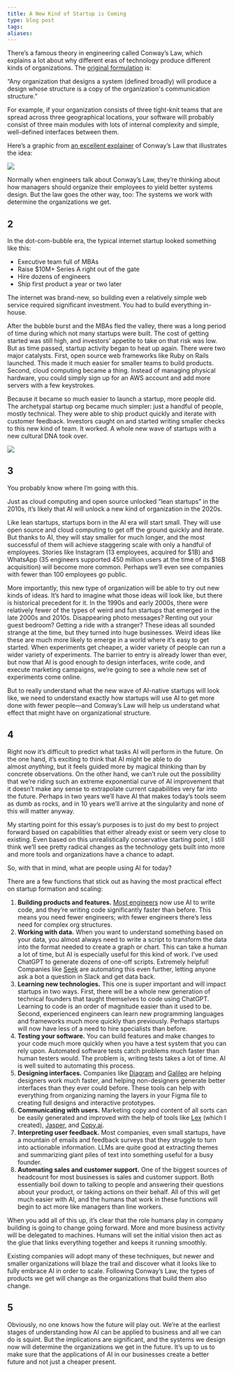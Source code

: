```yaml
---
title: A New Kind of Startup is Coming
type: blog post
tags: 
aliases:
---
```

There’s a famous theory in engineering called Conway’s Law, which explains a lot about why different eras of technology produce different kinds of organizations. The [original formulation](http://www.melconway.com/Home/Committees_Paper.html) is:

“Any organization that designs a system (defined broadly) will produce a design whose structure is a copy of the organization's communication structure.”

For example, if your organization consists of three tight-knit teams that are spread across three geographical locations, your software will probably consist of three main modules with lots of internal complexity and simple, well-defined interfaces between them.

Here’s a graphic from [an excellent explainer](https://martinfowler.com/bliki/ConwaysLaw.html) of Conway’s Law that illustrates the idea:

[![](https://d24ovhgu8s7341.cloudfront.net/uploads/editor/posts/2594/optimized_zXFwM4zDnQtczz8JUggdangxM4oV4KdnwIaEgaSNEyyxrQ2rfaCMqPIL0QEZxjyYd3NIY9KqBsZR7nCSi_a9UYz04ou6Y17yca1HdO2kdctc4J7Hwkt26DJOkz1pO4OoXY3Fr8YNKaTkSmDfFscCXbw.png)](https://d24ovhgu8s7341.cloudfront.net/uploads/editor/posts/2594/optimized_zXFwM4zDnQtczz8JUggdangxM4oV4KdnwIaEgaSNEyyxrQ2rfaCMqPIL0QEZxjyYd3NIY9KqBsZR7nCSi_a9UYz04ou6Y17yca1HdO2kdctc4J7Hwkt26DJOkz1pO4OoXY3Fr8YNKaTkSmDfFscCXbw.png?link=true)

Normally when engineers talk about Conway’s Law, they’re thinking about how managers should organize their employees to yield better systems design. But the law goes the other way, too: The systems we work with determine the organizations we get.

## 2

In the dot-com-bubble era, the typical internet startup looked something like this:

- Executive team full of MBAs
- Raise $10M+ Series A right out of the gate
- Hire dozens of engineers
- Ship first product a year or two later

The internet was brand-new, so building even a relatively simple web service required significant investment. You had to build everything in-house.

After the bubble burst and the MBAs fled the valley, there was a long period of time during which not many startups were built. The cost of getting started was still high, and investors’ appetite to take on that risk was low. But as time passed, startup activity began to heat up again. There were two major catalysts. First, open source web frameworks like Ruby on Rails launched. This made it much easier for smaller teams to build products. Second, cloud computing became a thing. Instead of managing physical hardware, you could simply sign up for an AWS account and add more servers with a few keystrokes.

Because it became so much easier to launch a startup, more people did. The archetypal startup org became much simpler: just a handful of people, mostly technical. They were able to ship product quickly and iterate with customer feedback. Investors caught on and started writing smaller checks to this new kind of team. It worked. A whole new wave of startups with a new cultural DNA took over.

[![](https://d24ovhgu8s7341.cloudfront.net/uploads/editor/posts/2594/optimized_4HVZoVMu69IV-IolmRjUIPtcYFCt-a5fxhlEJ6Mmt7UO4O6w2yu59Zxp89r4dCPPHfKqUMRUK7YtUgKN5Nfqckv07395IFIDuKMoHrnnvN0c2HtOhUQLE3_Lh3cvAUS8Yh5iJfk48zZpAU3bx_K2xMA.png)](https://d24ovhgu8s7341.cloudfront.net/uploads/editor/posts/2594/optimized_4HVZoVMu69IV-IolmRjUIPtcYFCt-a5fxhlEJ6Mmt7UO4O6w2yu59Zxp89r4dCPPHfKqUMRUK7YtUgKN5Nfqckv07395IFIDuKMoHrnnvN0c2HtOhUQLE3_Lh3cvAUS8Yh5iJfk48zZpAU3bx_K2xMA.png?link=true)

## 3

You probably know where I’m going with this.

Just as cloud computing and open source unlocked “lean startups” in the 2010s, it’s likely that AI will unlock a new kind of organization in the 2020s.

Like lean startups, startups born in the AI era will start small. They will use open source and cloud computing to get off the ground quickly and iterate. But thanks to AI, they will stay smaller for much longer, and the most successful of them will achieve staggering scale with only a handful of employees. Stories like Instagram (13 employees, acquired for $1B) and WhatsApp (35 engineers supported 450 million users at the time of its $16B acquisition) will become more common. Perhaps we’ll even see companies with fewer than 100 employees go public.

More importantly, this new type of organization will be able to try out new kinds of ideas. It’s hard to imagine what those ideas will look like, but there is historical precedent for it. In the 1990s and early 2000s, there were relatively fewer of the types of weird and fun startups that emerged in the late 2000s and 2010s. Disappearing photo messages? Renting out your guest bedroom? Getting a ride with a stranger? These ideas all sounded strange at the time, but they turned into huge businesses. Weird ideas like these are much more likely to emerge in a world where it’s easy to get started. When experiments get cheaper, a wider variety of people can run a wider variety of experiments. The barrier to entry is already lower than ever, but now that AI is good enough to design interfaces, write code, and execute marketing campaigns, we’re going to see a whole new set of experiments come online.

But to really understand what the new wave of AI-native startups will look like, we need to understand exactly how startups will use AI to get more done with fewer people—and Conway’s Law will help us understand what effect that might have on organizational structure. 

## 4

Right now it’s difficult to predict what tasks AI will perform in the future. On the one hand, it’s exciting to think that AI might be able to do almost _anything_, but it feels guided more by magical thinking than by concrete observations. On the other hand, we can’t rule out the possibility that we’re riding such an extreme exponential curve of AI improvement that it doesn’t make any sense to extrapolate current capabilities very far into the future. Perhaps in two years we’ll have AI that makes today’s tools seem as dumb as rocks, and in 10 years we’ll arrive at the singularity and none of this will matter anyway.

My starting point for this essay’s purposes is to just do my best to project forward based on capabilities that either already exist or seem very close to existing. Even based on this unrealistically conservative starting point, I still think we’ll see pretty radical changes as the technology gets built into more and more tools and organizations have a chance to adapt.

So, with that in mind, what are people using AI for today?

There are a few functions that stick out as having the most practical effect on startup formation and scaling:

1. **Building products and features.** [Most engineers](https://newsletter.pragmaticengineer.com/p/ai-coding-tools) now use AI to write code, and they’re writing code significantly faster than before. This means you need fewer engineers; with fewer engineers there’s less need for complex org structures.
2. **Working with data.** When you want to understand something based on your data, you almost always need to write a script to transform the data into the format needed to create a graph or chart. This can take a human a lot of time, but AI is especially useful for this kind of work. I’ve used ChatGPT to generate dozens of one-off scripts. Extremely helpful! Companies like [Seek](https://www.seek.ai/) are automating this even further, letting anyone ask a bot a question in Slack and get data back.
3. **Learning new technologies.** This one is super important and will impact startups in two ways. First, there will be a whole new generation of technical founders that taught themselves to code using ChatGPT. Learning to code is an order of magnitude easier than it used to be. Second, experienced engineers can learn new programming languages and frameworks much more quickly than previously. Perhaps startups will now have less of a need to hire specialists than before.
4. **Testing your software.** You can build features and make changes to your code much more quickly when you have a test system that you can rely upon. Automated software tests catch problems much faster than human testers would. The problem is, writing tests takes a lot of time. AI is well suited to automating this process.
5. **Designing interfaces.** Companies like [Diagram](https://diagram.com/) and [Galileo](https://www.usegalileo.ai/) are helping designers work much faster, and helping non-designers generate better interfaces than they ever could before. These tools can help with everything from organizing naming the layers in your Figma file to creating full designs and interactive prototypes.
6. **Communicating with users.** Marketing copy and content of all sorts can be easily generated and improved with the help of tools like [Lex](https://lex.page/) (which I created), [Jasper](https://jasper.ai/), and [Copy.ai](https://copy.ai/). 
7. **Interpreting user feedback.** Most companies, even small startups, have a mountain of emails and feedback surveys that they struggle to turn into actionable information. LLMs are quite good at extracting themes and summarizing giant piles of text into something useful for a busy founder.
8. **Automating sales and customer support.** One of the biggest sources of headcount for most businesses is sales and customer support. Both essentially boil down to talking to people and answering their questions about your product, or taking actions on their behalf. All of this will get much easier with AI, and the humans that work in these functions will begin to act more like managers than line workers.

When you add all of this up, it’s clear that the role humans play in company building is going to change going forward. More and more business activity will be delegated to machines. Humans will set the initial vision then act as the glue that links everything together and keeps it running smoothly. 

Existing companies will adopt many of these techniques, but newer and smaller organizations will blaze the trail and discover what it looks like to fully embrace AI in order to scale. Following Conway’s Law, the types of products we get will change as the organizations that build them also change.

## 5

Obviously, no one knows how the future will play out. We’re at the earliest stages of understanding how AI can be applied to business and all we can do is squint. But the implications are significant, and the systems we design now will determine the organizations we get in the future. It’s up to us to make sure that the applications of AI in our businesses create a better future and not just a cheaper present.